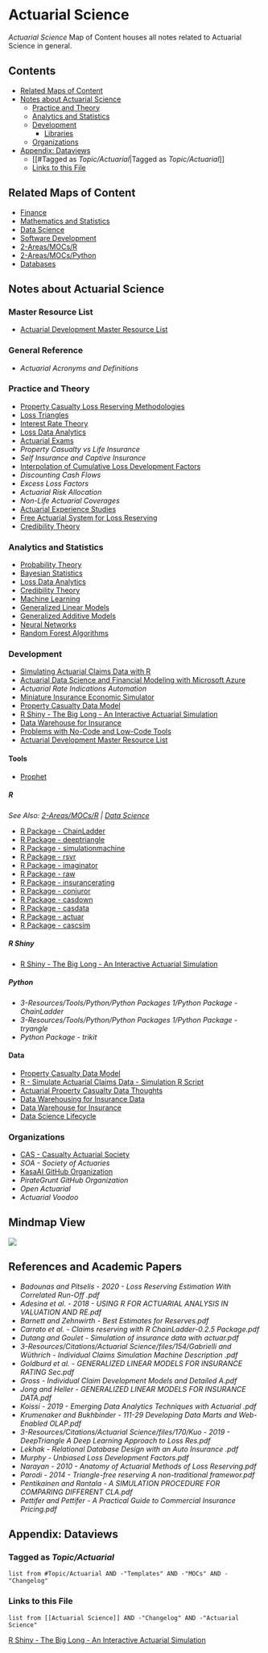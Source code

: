 # Actuarial Science

*Actuarial Science* Map of Content houses all notes related to Actuarial Science in general.

## Contents

* [Related Maps of Content](Actuarial%20Science.md#related-maps-of-content)
* [Notes about Actuarial Science](Actuarial%20Science.md#notes-about-actuarial-science)
  * [Practice and Theory](Actuarial%20Science.md#practice-and-theory)
  * [Analytics and Statistics](Actuarial%20Science.md#analytics-and-statistics)
  * [Development](Actuarial%20Science.md#development)
    * [Libraries](Actuarial%20Science.md#libraries)
  * [Organizations](Actuarial%20Science.md#organizations)
* [Appendix: Dataviews](Actuarial%20Science.md#appendix-dataviews)
  * \[\[\#Tagged as *Topic/Actuarial*\|Tagged as *Topic/Actuarial*\]\]
  * [Links to this File](Actuarial%20Science.md#links-to-this-file)

## Related Maps of Content

* [Finance](Finance.md)
* [Mathematics and Statistics](Mathematics%20and%20Statistics.md)
* [Data Science](Data%20Science.md)
* [Software Development](Software%20Development.md)
* [2-Areas/MOCs/R](R.md)
* [2-Areas/MOCs/Python](Python.md)
* [Databases](Databases.md)

## Notes about Actuarial Science

### Master Resource List

* [Actuarial Development Master Resource List](../Lists/Actuarial%20Development%20Master%20Resource%20List.md)

### General Reference

* *Actuarial Acronyms and Definitions*

### Practice and Theory

* [Property Casualty Loss Reserving Methodologies](../../0-Slipbox/Property%20Casualty%20Loss%20Reserving%20Methodologies.md)
* [Loss Triangles](../../0-Slipbox/Loss%20Triangles.md)
* [Interest Rate Theory](../../0-Slipbox/Interest%20Rate%20Theory.md)
* [Loss Data Analytics](../../0-Slipbox/Loss%20Data%20Analytics.md)
* [Actuarial Exams](../../0-Slipbox/Actuarial%20Exams.md)
* *Property Casualty vs Life Insurance*
* *Self Insurance and Captive Insurance*
* [Interpolation of Cumulative Loss Development Factors](../../0-Slipbox/Interpolation%20of%20Cumulative%20Loss%20Development%20Factors.md)
* *Discounting Cash Flows*
* *Excess Loss Factors*
* *Actuarial Risk Allocation*
* *Non-Life Actuarial Coverages*
* [Actuarial Experience Studies](../../0-Slipbox/Actuarial%20Experience%20Studies.md)
* [Free Actuarial System for Loss Reserving](../../0-Slipbox/Free%20Actuarial%20System%20for%20Loss%20Reserving.md)
* [Credibility Theory](../../0-Slipbox/Credibility%20Theory.md)

### Analytics and Statistics

* [Probability Theory](../../0-Slipbox/Probability%20Theory.md)
* [Bayesian Statistics](../../0-Slipbox/Bayesian%20Statistics.md)
* [Loss Data Analytics](../../0-Slipbox/Loss%20Data%20Analytics.md)
* [Credibility Theory](../../0-Slipbox/Credibility%20Theory.md)
* [Machine Learning](../../0-Slipbox/Machine%20Learning.md)
* [Generalized Linear Models](../../0-Slipbox/Generalized%20Linear%20Models.md)
* [Generalized Additive Models](../../0-Slipbox/Generalized%20Additive%20Models.md)
* [Neural Networks](../../0-Slipbox/Neural%20Networks.md)
* [Random Forest Algorithms](../../0-Slipbox/Random%20Forest%20Algorithms.md)

### Development

* [Simulating Actuarial Claims Data with R](../../0-Slipbox/Simulating%20Actuarial%20Claims%20Data%20with%20R.md)
* [Actuarial Data Science and Financial Modeling with Microsoft Azure](../../0-Slipbox/Actuarial%20Data%20Science%20and%20Financial%20Modeling%20with%20Microsoft%20Azure.md)
* *Actuarial Rate Indications Automation*
* [Miniature Insurance Economic Simulator](../../0-Slipbox/Miniature%20Insurance%20Economic%20Simulator.md)
* [Property Casualty Data Model](../../0-Slipbox/Property%20Casualty%20Data%20Model.md)
* [R Shiny - The Big Long - An Interactive Actuarial Simulation](../../0-Slipbox/R%20Shiny%20-%20The%20Big%20Long%20-%20An%20Interactive%20Actuarial%20Simulation.md)
* [Data Warehouse for Insurance](../../0-Slipbox/Data%20Warehouse%20for%20Insurance.md)
* [Problems with No-Code and Low-Code Tools](../../0-Slipbox/Problems%20with%20No-Code%20and%20Low-Code%20Tools.md)
* [Actuarial Development Master Resource List](../Lists/Actuarial%20Development%20Master%20Resource%20List.md)

#### Tools

* [Prophet](../../3-Resources/Tools/Modeling/Prophet.md)

##### R

*See Also: [2-Areas/MOCs/R](R.md) | [Data Science](Data%20Science.md)*

* [R Package - ChainLadder](../../3-Resources/Tools/Developer%20Tools/Languages/R/R%20Packages/Actuarial%20R%20Packages/R%20Package%20-%20ChainLadder.md)
* [R Package - deeptriangle](../../3-Resources/Tools/Developer%20Tools/Languages/R/R%20Packages/Actuarial%20R%20Packages/R%20Package%20-%20deeptriangle.md)
* [R Package - simulationmachine](../../3-Resources/Tools/Developer%20Tools/Languages/R/R%20Packages/Actuarial%20R%20Packages/R%20Package%20-%20simulationmachine.md)
* [R Package - rsvr](../../3-Resources/Tools/Developer%20Tools/Languages/R/R%20Packages/Actuarial%20R%20Packages/R%20Package%20-%20rsvr.md)
* [R Package - imaginator](../../3-Resources/Tools/Developer%20Tools/Languages/R/R%20Packages/Actuarial%20R%20Packages/R%20Package%20-%20imaginator.md)
* [R Package - raw](../../3-Resources/Tools/Developer%20Tools/Languages/R/R%20Packages/Actuarial%20R%20Packages/R%20Package%20-%20raw.md)
* [R Package - insurancerating](../../3-Resources/Tools/Developer%20Tools/Languages/R/R%20Packages/Actuarial%20R%20Packages/R%20Package%20-%20insurancerating.md)
* [R Package - conjuror](../../3-Resources/Tools/Developer%20Tools/Languages/R/R%20Packages/Actuarial%20R%20Packages/R%20Package%20-%20conjuror.md)
* [R Package - casdown](../../3-Resources/Tools/Developer%20Tools/Languages/R/R%20Packages/Actuarial%20R%20Packages/R%20Package%20-%20casdown.md)
* [R Package - casdata](../../3-Resources/Tools/Developer%20Tools/Languages/R/R%20Packages/Actuarial%20R%20Packages/R%20Package%20-%20casdata.md)
* [R Package - actuar](../../3-Resources/Tools/Developer%20Tools/Languages/R/R%20Packages/Actuarial%20R%20Packages/R%20Package%20-%20actuar.md)
* [R Package - cascsim](../../3-Resources/Tools/Developer%20Tools/Languages/R/R%20Packages/Actuarial%20R%20Packages/R%20Package%20-%20cascsim.md)

##### R Shiny

* [R Shiny - The Big Long - An Interactive Actuarial Simulation](../../0-Slipbox/R%20Shiny%20-%20The%20Big%20Long%20-%20An%20Interactive%20Actuarial%20Simulation.md)

##### Python

* *3-Resources/Tools/Python/Python Packages 1/Python Package - ChainLadder*
* *3-Resources/Tools/Python/Python Packages 1/Python Package - tryangle*
* *Python Package - trikit*

#### Data

* [Property Casualty Data Model](../../0-Slipbox/Property%20Casualty%20Data%20Model.md)
* [R - Simulate Actuarial Claims Data - Simulation R Script](../Code/R/R%20-%20Simulate%20Actuarial%20Claims%20Data%20-%20Simulation%20R%20Script.md)
* [Actuarial Property Casualty Data Thoughts](../../0-Slipbox/Actuarial%20Property%20Casualty%20Data%20Thoughts.md)
* [Data Warehousing for Insurance Data](../../0-Slipbox/Data%20Warehousing%20for%20Insurance%20Data.md)
* [Data Warehouse for Insurance](../../0-Slipbox/Data%20Warehouse%20for%20Insurance.md)
* [Data Science Lifecycle](../../0-Slipbox/Data%20Science%20Lifecycle.md)

### Organizations

* [CAS - Casualty Actuarial Society](../../0-Slipbox/CAS%20-%20Casualty%20Actuarial%20Society.md)
* *SOA - Society of Actuaries*
* [KasaAI GitHub Organization](../../0-Slipbox/KasaAI%20GitHub%20Organization.md)
* *PirateGrunt GitHub Organization*
* *Open Actuarial*
* *Actuarial Voodoo*

## Mindmap View

![](https://i.imgur.com/pcwm2La.png)

## References and Academic Papers

* *Badounas and Pitselis - 2020 - Loss Reserving Estimation With Correlated Run-Off .pdf*
* *Adesina et al. - 2018 - USING R FOR ACTUARIAL ANALYSIS IN VALUATION AND RE.pdf*
* *Barnett and Zehnwirth - Best Estimates for Reserves.pdf*
* *Carrato et al. - Claims reserving with R ChainLadder-0.2.5 Package.pdf*
* *Dutang and Goulet - Simulation of insurance data with actuar.pdf*
* *3-Resources/Citations/Actuarial Science/files/154/Gabrielli and Wüthrich - Individual Claims Simulation Machine Description .pdf*
* *Goldburd et al. - GENERALIZED LINEAR MODELS FOR INSURANCE RATING Sec.pdf*
* *Gross - Individual Claim Development Models and Detailed A.pdf*
* *Jong and Heller - GENERALIZED LINEAR MODELS FOR INSURANCE DATA.pdf*
* *Koissi - 2019 - Emerging Data Analytics Techniques with Actuarial .pdf*
* *Krumenaker and Bukhbinder - 111-29 Developing Data Marts and Web-Enabled OLAP.pdf*
* *3-Resources/Citations/Actuarial Science/files/170/Kuo - 2019 - DeepTriangle A Deep Learning Approach to Loss Res.pdf*
* *Lekhak - Relational Database Design with an Auto Insurance .pdf*
* *Murphy - Unbiased Loss Development Factors.pdf*
* *Narayan - 2010 - Anatomy of Actuarial Methods of Loss Reserving.pdf*
* *Parodi - 2014 - Triangle-free reserving A non-traditional framewor.pdf*
* *Pentikainen and Rantala - A SIMULATION PROCEDURE FOR COMPARING DIFFERENT CLA.pdf*
* *Pettifer and Pettifer - A Practical Guide to Commercial Insurance Pricing.pdf*

## Appendix: Dataviews

### Tagged as *Topic/Actuarial*

````dataview
list from #Topic/Actuarial AND -"Templates" AND -"MOCs" AND -"Changelog"
````

### Links to this File

````dataview
list from [[Actuarial Science]] AND -"Changelog" AND -"Actuarial Science"
````

[R Shiny - The Big Long - An Interactive Actuarial Simulation](../../0-Slipbox/R%20Shiny%20-%20The%20Big%20Long%20-%20An%20Interactive%20Actuarial%20Simulation.md)
